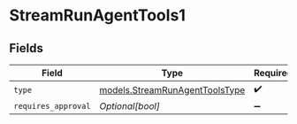 # StreamRunAgentTools1


## Fields

| Field                                                                  | Type                                                                   | Required                                                               | Description                                                            |
| ---------------------------------------------------------------------- | ---------------------------------------------------------------------- | ---------------------------------------------------------------------- | ---------------------------------------------------------------------- |
| `type`                                                                 | [models.StreamRunAgentToolsType](../models/streamrunagenttoolstype.md) | :heavy_check_mark:                                                     | N/A                                                                    |
| `requires_approval`                                                    | *Optional[bool]*                                                       | :heavy_minus_sign:                                                     | N/A                                                                    |